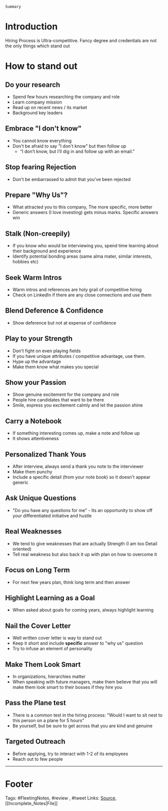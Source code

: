 `Summary`

# Introduction
Hiring Process is Ultra-competitive.  Fancy degree and credentials are not the only things which stand out

# How to stand out
## Do your research
- Spend few hours researching the company and role
- Learn company mission
- Read up on recent news / its market
- Background key leaders

## Embrace "I don't know"
- You cannot know everything
- Don't be afraid to say "I don't know" but then follow up
	- “I don’t know, but I’ll dig in and follow up with an email.”

## Stop fearing Rejection
- Don't be embarrassed to admit that you've been rejected

## Prepare "Why Us"?
- What attracted you to this company, The more specific, more better
- Generic answers (I love investing) gets minus marks. Specific answers win

## Stalk (Non-creepily)
- If you know who would be interviewing you, spend time learning about their background and experience
- Identify potential bonding areas (same alma mater, similar interests, hobbies etc)

## Seek Warm Intros
- Warm intros and references are holy grail of competitive hiring
- Check on LinkedIn if there are any close connections and use them

## Blend Deference & Confidence
- Show deference but not at expense of confidence

## Play to your Strength
- Don't fight on even playing fields
- If you have unique attributes / competitive advantage, use them.
- Hype up the advantage
- Make them know what makes you special

## Show your Passion
- Show genuine excitement for the company and role
- People hire candidates that want to be there
- Smile, express you excitement calmly and let the passion shine

## Carry a Notebook
- If something interesting comes up, make a note and follow up
- It shows attentiveness

## Personalized Thank Yous
- After interview, always send a thank you note to the interviewer
- Make them punchy
- Include a specific detail (from your note book) so it doesn't appear generic

## Ask Unique Questions
- "Do you have any questions for me" - Its an opportunity to show off your differentiated initiative and hustle

## Real Weaknesses
- We tend to give weaknesses that are actually Strength (I am too Detail oriented)
- Tell real weakness but also back it up with plan on how to overcome it

## Focus on Long Term
- For next few years plan, think long term and then answer

## Highlight Learning as a Goal
- When asked about goals for coming years, always highlight learning

## Nail the Cover Letter
- Well written cover letter is way to stand out
- Keep it short and include **specific** answer to "why us" question
- Try to infuse an element of personality

## Make Them Look Smart
- In organizations, hierarchies matter
- When speaking with future managers, make them believe that you will make them look smart to their bosses if they hire you

## Pass the Plane test
- There is a common test in the hiring process: "Would I want to sit nest to this person on a plane for 5 hours"
- Be yourself, but be sure to get across that you are kind and genuine

## Targeted Outreach
- Before applying, try to interact with 1-2 of its employees
- Reach out to few people



---
# Footer

Tags: #FleetingNotes, #review , #tweet
Links: 
[Source](https://twitter.com/SahilBloom/status/1399375061111382022?s=20), [[Incomplete_Notes|File]]

<!--stackedit_data:
eyJoaXN0b3J5IjpbLTExMTQwMjg2OTcsLTE0MjEyOTYxNDgsLT
E0NDk1Mjk4MTUsOTc1NDg5NTk5XX0=
-->